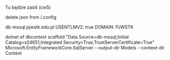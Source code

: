 Tu będzie zad4 (cw5)





delete json from /.config
 
db-mssql.pjwstk.edu.pl
USENTLMV2: true
DOMAIN: PJWSTK
 
dotnet ef dbcontext scaffold "Data Source=db-mssql;Initial Catalog=s24651;Integrated Security=True;TrustServerCertificate=True" Microsoft.EntityFrameworkCore.SqlServer --output-dir Models --context-dir Context
